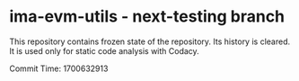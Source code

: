 # ima-evm-utils - next-testing branch

This repository contains frozen state of the repository.
Its history is cleared. It is used only for static code
analysis with Codacy.

Commit Time: 1700632913